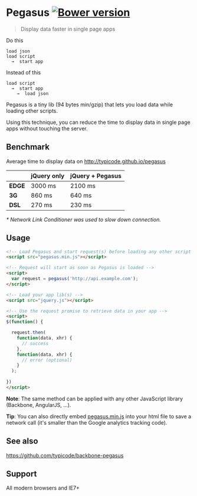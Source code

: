 # Pegasus [![Bower version](https://badge.fury.io/bo/pegasus.svg)](http://badge.fury.io/bo/pegasus)

> Display data faster in single page apps

Do this

```
load json 
load script
  →  start app
```

Instead of this

```
load script
  →  start app 
    →  load json
```

Pegasus is a tiny lib (94 bytes min/gzip) that lets you load data while loading other scripts. 

Using this technique, you can reduce the time to display data in single page apps without touching the server.

## Benchmark

Average time to display data on http://typicode.github.io/pegasus

|             | jQuery only  | jQuery + Pegasus  |
|:------------|:-------------|:------------------|
|__EDGE__     | 3000 ms      | 2100 ms           |
|__3G__       | 860 ms       | 640 ms            |
|__DSL__      | 270 ms       | 230 ms            | 

_* Network Link Conditioner was used to slow down connection._

## Usage

```html
<!-- Load Pegasus and start request(s) before loading any other script -->
<script src="pegasus.min.js"></script>

<!-- Request will start as soon as Pegasus is loaded -->
<script>
  var request = pegasus('http://api.example.com');
</script>

<!-- Load your app lib(s) -->
<script src="jquery.js"></script>

<!-- Use the request promise to retrieve data in your app -->
<script>
$(function() {

  request.then(
    function(data, xhr) {
      // success
    },
    function(data, xhr) {
      // error (optional)
    }
  );
  
})
</script>
```

__Note__: The same method can be applied with any other JavaScript library (Backbone, AngularJS, ...).

__Tip__: You can also directly embed [pegasus.min.js](https://github.com/typicode/pegasus/blob/master/pegasus.min.js) into your html file to save a network call (it's smaller than the Google analytics tracking code).

## See also

https://github.com/typicode/backbone-pegasus

## Support

All modern browsers and IE7+